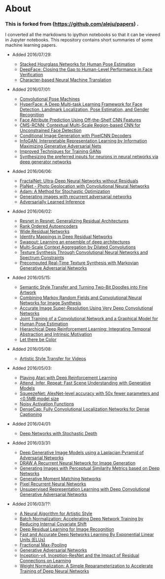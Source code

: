 # About

### This is forked from (https://github.com/aleju/papers) . 
I converted all the markdowns to ipython notebooks so that it can be viewed in Jupyter notebooks.
This repository contains short summaries of some machine learning papers.

* Added 2016/07/29:
  * [Stacked Hourglass Networks for Human Pose Estimation](neural-nets/Stacked_Hourglass_Networks_for_Human_Pose_Estimation.md.ipynb)
  * [DeepFace: Closing the Gap to Human-Level Performance in Face Verification](neural-nets/DeepFace.md.ipynb)
  * [Character-based Neural Machine Translation](neural-nets/Character-based_Neural_Machine_Translation.md.ipynb)

* Added 2016/07/01:
  * [Convolutional Pose Machines](neural-nets/Convolutional_Pose_Machines.md.ipynb)
  * [HyperFace: A Deep Multi-task Learning Framework for Face Detection, Landmark Localization, Pose Estimation, and Gender Recognition](neural-nets/HyperFace.md.ipynb)
  * [Face Attribute Prediction Using Off-the-Shelf CNN Features](neural-nets/Face_Attribute_Prediction_Using_Off-the-Shelf_CNN_Features.md.ipynb)
  * [CMS-RCNN: Contextual Multi-Scale Region-based CNN for Unconstrained Face Detection](neural-nets/CMS-RCNN.md.ipynb)
  * [Conditional Image Generation with PixelCNN Decoders](neural-nets/Conditional_Image_Generation_with_PixelCNN_Decoders.md.ipynb)
  * [InfoGAN: Interpretable Representation Learning by Information Maximizing Generative Adversarial Nets](neural-nets/InfoGAN.md.ipynb)
  * [Improved Techniques for Training GANs](neural-nets/Improved_Techniques_for_Training_GANs.md.ipynb)
  * [Synthesizing the preferred inputs for neurons in neural networks via deep generator networks](neural-nets/Synthesizing_the_preferred_inputs_for_neurons_in_neural_networks_via_deep_generator_networks.md.ipynb)

* Added 2016/06/06:
  * [FractalNet: Ultra-Deep Neural Networks without Residuals](neural-nets/FractalNet_Ultra-Deep_Networks_without_Residuals.md.ipynb)
  * [PlaNet - Photo Geolocation with Convolutional Neural Networks](neural-nets/PlaNet.md.ipynb)
  * [Adam: A Method for Stochastic Optimization](neural-nets/Adam.md.ipynb)
  * [Generating images with recurrent adversarial networks](neural-nets/Generating_Images_with_Recurrent_Adversarial_Networks.md.ipynb)
  * [Adversarially Learned Inference](neural-nets/Adversarially_Learned_Inference.md.ipynb)

* Added 2016/06/02:
  * [Resnet in Resnet: Generalizing Residual Architectures](neural-nets/Resnet_in_Resnet.md.ipynb)
  * [Rank Ordered Autoencoders](neural-nets/Rank_Ordered_Autoencoders.md.ipynb)
  * [Wide Residual Networks](neural-nets/Wide_Residual_Networks.md.ipynb)
  * [Identity Mappings in Deep Residual Networks](neural-nets/Identity_Mappings_in_Deep_Residual_Networks.md.ipynb)
  * [Swapout: Learning an ensemble of deep architectures](neural-nets/Swapout.md.ipynb)
  * [Multi-Scale Context Aggregation by Dilated Convolutions](neural-nets/Multi-Scale_Context_Aggregation_by_Dilated_Convolutions.md.ipynb)
  * [Texture Synthesis Through Convolutional Neural Networks and Spectrum Constraints](neural-nets/Texture_Synthesis_Through_CNNs_and_Spectrum_Constraints.md.ipynb)
  * [Precomputed Real-Time Texture Synthesis with Markovian Generative Adversarial Networks](neural-nets/Markovian_GANs.md.ipynb)

* Added 2016/05/15:
  * [Semantic Style Transfer and Turning Two-Bit Doodles into Fine Artwork](neural-nets/Neural_Doodle.md.ipynb)
  * [Combining Markov Random Fields and Convolutional Neural Networks for Image Synthesis](neural-nets/Combining_MRFs_and_CNNs_for_Image_Synthesis.md.ipynb)
  * [Accurate Image Super-Resolution Using Very Deep Convolutional Networks](neural-nets/Accurate_Image_Super-Resolution.md.ipynb)
  * [Joint Training of a Convolutional Network and a Graphical Model for Human Pose Estimation](neural-nets/Joint_Training_of_a_ConvNet_and_a_PGM_for_HPE.md.ipynb)
  * [Hierarchical Deep Reinforcement Learning: Integrating Temporal Abstraction and Intrinsic Motivation](neural-nets/Hierarchical_Deep_Reinforcement_Learning.md.ipynb)
  * [Let there be Color](neural-nets/Let_there_be_Color.md.ipynb)

* Added 2016/05/08:
  * [Artistic Style Transfer for Videos](neural-nets/Artistic_Style_Transfer_for_Videos.md.ipynb)

* Added 2016/05/03:
  * [Playing Atari with Deep Reinforcement Learning](neural-nets/Playing_Atari_with_Deep_Reinforcement_Learning.md.ipynb)
  * [Attend, Infer, Repeat: Fast Scene Understanding with Generative Models](neural-nets/Attend_Infer_Repeat.md.ipynb)
  * [SqueezeNet: AlexNet-level accuracy with 50x fewer parameters and <0.5MB model size](neural-nets/SqueezeNet.md.ipynb)
  * [Noisy Activation Functions](neural-nets/Noisy_Activation_Functions.md.ipynb)
  * [DenseCap: Fully Convolutional Localization Networks for Dense Captioning](neural-nets/DenseCap.md.ipynb)

* Added 2016/04/01:
  * [Deep Networks with Stochastic Depth](neural-nets/Deep_Networks_with_Stochastic_Depth.md.ipynb)

* Added 2016/03/31:
  * [Deep Generative Image Models using a Laplacian Pyramid of Adversarial Networks](neural-nets/Deep_Generative_Image_Models_using_a_Laplacian_Pyramid_of_Adversarial_Networks.md.ipynb)
  * [DRAW A Recurrent Neural Network for Image Generation](neural-nets/DRAW_A_Recurrent_Neural_Network_for_Image_Generation.md.ipynb)
  * [Generating Images with Perceptual Similarity Metrics based on Deep Networks](neural-nets/Generating_Images_with_Perceptual_Similarity_Metrics_based_on_Deep_Networks.md.ipynb)
  * [Generative Moment Matching Networks](neural-nets/Generative_Moment_Matching_Networks.md.ipynb)
  * [Pixel Recurrent Neural Networks](neural-nets/Pixel_Recurrent_Neural_Networks.md.ipynb)
  * [Unsupervised Representation Learning with Deep Convolutional Generative Adversarial Networks](neural-nets/Unsupervised_Representation_Learning_with_Deep_Convolutional_Generative_Adversarial_Networks.md.ipynb)

* Added 2016/03/??:
  * [A Neural Algorithm for Artistic Style](neural-nets/A_Neural_Algorithm_for_Artistic_Style.md.ipynb)
  * [Batch Normalization: Accelerating Deep Network Training by Reducing Internal Covariate Shift](neural-nets/Batch_Normalization.md.ipynb)
  * [Deep Residual Learning for Image Recognition](neural-nets/Deep_Residual_Learning_for_Image_Recognition.md.ipynb)
  * [Fast and Accurate Deep Networks Learning By Exponential Linear Units (ELUs)](neural-nets/ELUs.md.ipynb)
  * [Fractional Max-Pooling](neural-nets/Fractional_Max_Pooling.md.ipynb)
  * [Generative Adversarial Networks](neural-nets/Generative_Adversarial_Networks.md.ipynb)
  * [Inception-v4, Inception-ResNet and the Impact of Residual Connections on Learning](neural-nets/Inception_v4.md.ipynb)
  * [Weight Normalization: A Simple Reparameterization to Accelerate Training of Deep Neural Networks](neural-nets/Weight_Normalization.md.ipynb)
